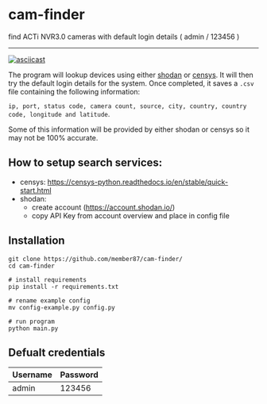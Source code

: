 # cam-finder
find ACTi NVR3.0 cameras with default login details ( admin / 123456 )

---

[![asciicast](https://asciinema.org/a/6fYwckU43FeBBCiVRzjqYom4G.svg)](https://asciinema.org/a/6fYwckU43FeBBCiVRzjqYom4G)

The program will lookup devices using either [shodan](https://www.shodan.io) or [censys](https://search.censys.io/). It will then try the default login details for the system. Once completed, it saves a ``.csv`` file containing the following information: 


``ip, port, status code, camera count, source, city, country, country code, longitude and latitude``. 

Some of this information will be provided by either shodan or censys so it may not be 100% accurate.


## How to setup search services:
- censys: https://censys-python.readthedocs.io/en/stable/quick-start.html
- shodan:
  - create account (https://account.shodan.io/)
  - copy API Key from account overview and place in config file


## Installation

```shell
git clone https://github.com/member87/cam-finder/
cd cam-finder

# install requirements
pip install -r requirements.txt

# rename example config
mv config-example.py config.py

# run program
python main.py
```

## Defualt credentials
| Username      | Password |
| -----------   | ----------- |
| admin         | 123456       |
